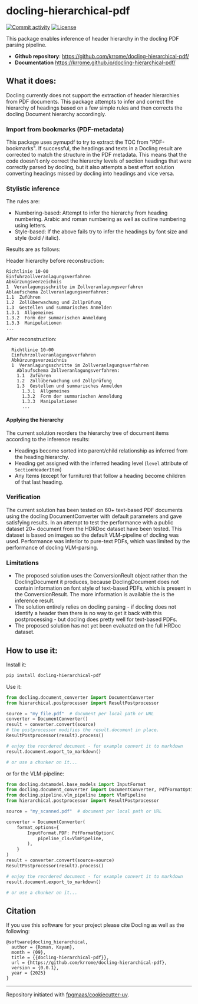 # docling-hierarchical-pdf

[![Commit activity](https://img.shields.io/github/commit-activity/m/krrome/docling-hierarchical-pdf)](https://img.shields.io/github/commit-activity/m/krrome/docling-hierarchical-pdf)
[![License](https://img.shields.io/github/license/krrome/docling-hierarchical-pdf)](https://img.shields.io/github/license/krrome/docling-hierarchical-pdf)

This package enables inference of header hierarchy in the docling PDF parsing pipeline.

- **Github repository**: <https://github.com/krrome/docling-hierarchical-pdf/>
- **Documentation** <https://krrome.github.io/docling-hierarchical-pdf/>

## What it does:

Docling currently does not support the extraction of header hierarchies from PDF documents. This package attempts to infer and correct the hierarchy of headings based on a few simple rules and then corrects the docling Document hierarchy accordingly.

### Import from bookmarks (PDF-metadata)

This package uses pymupdf to try to extract the TOC from "PDF-bookmarks". If successful, the headings and texts in a Docling result are corrected to match the structure in the PDF metadata. This means that the code doesn't only correct the hierarchy levels of section headings that were correctly parsed by docling, but it also attempts a best effort solution converting headings missed by docling into headings and vice versa.

### Stylistic inference

The rules are:
 - Numbering-based: Attempt to infer the hierarchy from heading numbering. Arabic and roman numbering as well as outline numbering using letters.
 - Style-based: If the above fails try to infer the headings by font size and style (bold / italic).

Results are as follows:

Header hierarchy before reconstruction:

```
Richtlinie 10-00
Einfuhrzollveranlagungsverfahren
Abkürzungsverzeichnis
1  Veranlagungsschritte im Zollveranlagungsverfahren
Ablaufschema Zollveranlagungsverfahren:
1.1  Zuführen
1.2  Zollüberwachung und Zollprüfung
1.3  Gestellen und summarisches Anmelden
1.3.1  Allgemeines
1.3.2  Form der summarischen Anmeldung
1.3.3  Manipulationen
...
```

After reconstruction:
```
  Richtlinie 10-00
  Einfuhrzollveranlagungsverfahren
  Abkürzungsverzeichnis
  1  Veranlagungsschritte im Zollveranlagungsverfahren
    Ablaufschema Zollveranlagungsverfahren:
    1.1  Zuführen
    1.2  Zollüberwachung und Zollprüfung
    1.3  Gestellen und summarisches Anmelden
      1.3.1  Allgemeines
      1.3.2  Form der summarischen Anmeldung
      1.3.3  Manipulationen
      ...
```

#### Applying the hierarchy

The current solution reorders the hierarchy tree of document items according to the inference results:
 - Headings become sorted into parent/child relationship as inferred from the heading hierarchy.
 - Heading get assigned with the inferred heading level (`level` attribute of `SectionHeaderItem`)
 - Any Items (except for furniture) that follow a heading become children of that last heading.

### Verification
The current solution has been tested on 60+ text-based PDF documents using the docling DocumentConverter with default parameters and gave satisfying results. In an attempt to test the performance with a public dataset 20+ document from the HDRDoc dataset have been tested. This dataset is based on images so the default VLM-pipeline of docling was used. Performance was inferior to pure-text PDFs, which was limited by the performance of docling VLM-parsing.

### Limitations
- The proposed solution uses the ConversionReult object rather than the DoclingDocument it produces, because DoclingDocument does not contain information on font style of text-based PDFs, which is present in the ConversionResult. The more information is available the is the inference result.
- The solution entirely relies on docling parsing - if docling does not identify a header then there is no way to get it back with this postprocessing - but docling does pretty well for text-based PDFs.
- The proposed solution has not yet been evaluated on the full HRDoc dataset.

## How to use it:

Install it:
```bash
pip install docling-hierarchical-pdf
```

Use it:
```python
from docling.document_converter import DocumentConverter
from hierarchical.postprocessor import ResultPostprocessor

source = "my_file.pdf"  # document per local path or URL
converter = DocumentConverter()
result = converter.convert(source)
# the postprocessor modifies the result.document in place.
ResultPostprocessor(result).process()

# enjoy the reordered document - for example convert it to markdown
result.document.export_to_markdown()

# or use a chunker on it...
```

or for the VLM-pipeline:

```python
from docling.datamodel.base_models import InputFormat
from docling.document_converter import DocumentConverter, PdfFormatOption
from docling.pipeline.vlm_pipeline import VlmPipeline
from hierarchical.postprocessor import ResultPostprocessor

source = "my_scanned.pdf"  # document per local path or URL

converter = DocumentConverter(
    format_options={
        InputFormat.PDF: PdfFormatOption(
            pipeline_cls=VlmPipeline,
        ),
    }
)
result = converter.convert(source=source)
ResultPostprocessor(result).process()

# enjoy the reordered document - for example convert it to markdown
result.document.export_to_markdown()

# or use a chunker on it...
```

## Citation

If you use this software for your project please cite Docling as well as the following:

```
@software{docling_hierarchical,
  author = {Roman, Kayan},
  month = {09},
  title = {{docling-hierarchical-pdf}},
  url = {https://github.com/krrome/docling-hierarchical-pdf},
  version = {0.0.1},
  year = {2025}
}
```

---

Repository initiated with [fpgmaas/cookiecutter-uv](https://github.com/fpgmaas/cookiecutter-uv).
